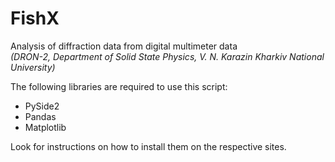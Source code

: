 # FishX

Analysis of diffraction data from digital multimeter data <br />
*(DRON-2, Department of Solid State Physics, V. N. Karazin Kharkiv National University)*

The following libraries are required to use this script:

* PySide2
* Pandas
* Matplotlib

Look for instructions on how to install them on the respective sites.
